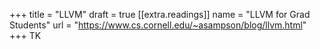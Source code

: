 +++
title = "LLVM"
draft = true
[[extra.readings]]
name = "LLVM for Grad Students"
url = "https://www.cs.cornell.edu/~asampson/blog/llvm.html"
+++
TK

